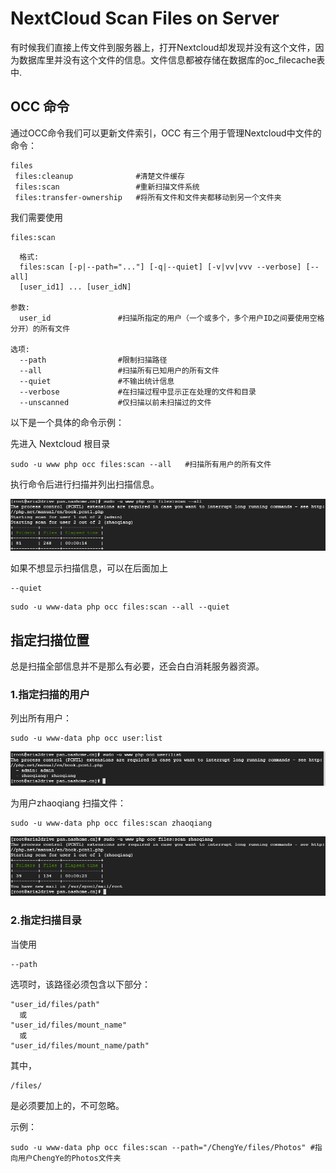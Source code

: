 # NextCloud Scan Files on Server


<!--more-->

有时候我们直接上传文件到服务器上，打开Nextcloud却发现并没有这个文件，因为数据库里并没有这个文件的信息。文件信息都被存储在数据库的oc_filecache表中.

## OCC 命令

通过OCC命令我们可以更新文件索引，OCC 有三个用于管理Nextcloud中文件的命令：

```
files
 files:cleanup              #清楚文件缓存
 files:scan                 #重新扫描文件系统
 files:transfer-ownership   #将所有文件和文件夹都移动到另一个文件夹
```

我们需要使用

```
files:scan 
```

```
  格式:
  files:scan [-p|--path="..."] [-q|--quiet] [-v|vv|vvv --verbose] [--all]
  [user_id1] ... [user_idN]

参数:
  user_id               #扫描所指定的用户（一个或多个，多个用户ID之间要使用空格分开）的所有文件

选项:
  --path                #限制扫描路径
  --all                 #扫描所有已知用户的所有文件
  --quiet               #不输出统计信息
  --verbose             #在扫描过程中显示正在处理的文件和目录
  --unscanned           #仅扫描以前未扫描过的文件
```

以下是一个具体的命令示例：

先进入 Nextcloud 根目录

```
sudo -u www php occ files:scan --all   #扫描所有用户的所有文件
```

执行命令后进行扫描并列出扫描信息。

![img](/Images/NextCloud/OCC/1.png)

如果不想显示扫描信息，可以在后面加上

```
--quiet
```

```
sudo -u www-data php occ files:scan --all --quiet
```

## 指定扫描位置

总是扫描全部信息并不是那么有必要，还会白白消耗服务器资源。

### 1.指定扫描的用户

列出所有用户：

```
sudo -u www-data php occ user:list
```

![img](/Images/NextCloud/OCC/2.png)

为用户zhaoqiang 扫描文件：

```
sudo -u www-data php occ files:scan zhaoqiang
```

![img](/Images/NextCloud/OCC/3.png)

### 2.指定扫描目录

当使用

```
--path
```

 选项时，该路径必须包含以下部分：

```
"user_id/files/path"
  或
"user_id/files/mount_name"
  或
"user_id/files/mount_name/path"
```

其中，

```
/files/
```

是必须要加上的，不可忽略。

示例：

```
sudo -u www-data php occ files:scan --path="/ChengYe/files/Photos" #指向用户ChengYe的Photos文件夹
```

